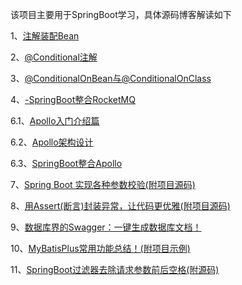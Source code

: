 该项目主要用于SpringBoot学习，具体源码博客解读如下

1、[注解装配Bean](https://www.cnblogs.com/qdhxhz/p/11006289.html)

2、[@Conditional注解](https://www.cnblogs.com/qdhxhz/p/11020434.html)

3、[@ConditionalOnBean与@ConditionalOnClass](https://www.cnblogs.com/qdhxhz/p/11027546.html)

4、[-SpringBoot整合RocketMQ](https://www.cnblogs.com/qdhxhz/p/11109696.html)

6.1、[Apollo入门介绍篇](https://www.cnblogs.com/qdhxhz/p/13388054.html)

6.2、[Apollo架构设计](https://www.cnblogs.com/qdhxhz/p/13394182.html)

6.3、[SpringBoot整合Apollo](https://www.cnblogs.com/qdhxhz/p/13449285.html)

7、[Spring Boot 实现各种参数校验(附项目源码) ](https://www.cnblogs.com/qdhxhz/p/15639059.html)

8、[用Assert(断言)封装异常，让代码更优雅(附项目源码)](https://mp.weixin.qq.com/s/z7lSvPmDewLQjv_KvQbP-w)

9、[数据库界的Swagger：一键生成数据库文档！](https://mp.weixin.qq.com/s/Bisc6uZk4n2ZRi60NH4BfQ)

10、[MyBatisPlus常用功能总结！(附项目示例)](https://mp.weixin.qq.com/s/lHdpD_4kiKVC7htwrJ32yA)

11、[SpringBoot过滤器去除请求参数前后空格(附源码)](https://mp.weixin.qq.com/s/l0fg8WffbMwzDv42DrF0fA)
